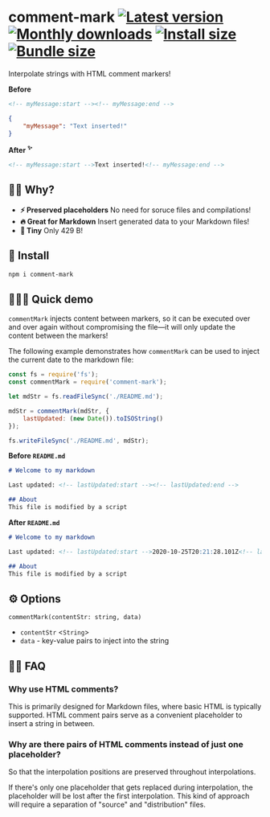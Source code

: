 # comment-mark [![Latest version](https://badgen.net/npm/v/comment-mark)](https://npm.im/comment-mark) [![Monthly downloads](https://badgen.net/npm/dm/comment-mark)](https://npm.im/comment-mark) [![Install size](https://packagephobia.now.sh/badge?p=comment-mark)](https://packagephobia.now.sh/result?p=comment-mark) [![Bundle size](https://badgen.net/bundlephobia/minzip/comment-mark)](https://bundlephobia.com/result?p=comment-mark)

Interpolate strings with HTML comment markers!

**Before**

```html
<!-- myMessage:start --><!-- myMessage:end -->
```

```json
{
	"myMessage": "Text inserted!"
}
```

**After <sup>✨</sup>**

```html
<!-- myMessage:start -->Text inserted!<!-- myMessage:end -->
```


## 🙋‍♂️ Why?
- **⚡️ Preserved placeholders** No need for soruce files and compilations!
- **🔥 Great for Markdown** Insert generated data to your Markdown files!
- **🐥 Tiny** Only 429 B!


## 🚀 Install
```sh
npm i comment-mark
```


## 👨🏻‍🏫 Quick demo
`commentMark` injects content between markers, so it can be executed over and over again without compromising the file—it will only update the content between the markers!

The following example demonstrates how `commentMark` can be used to inject the current date to the markdown file:

```js
const fs = require('fs');
const commentMark = require('comment-mark');

let mdStr = fs.readFileSync('./README.md');

mdStr = commentMark(mdStr, {
	lastUpdated: (new Date()).toISOString()
});

fs.writeFileSync('./README.md', mdStr);
```

**Before `README.md`**

```md
# Welcome to my markdown

Last updated: <!-- lastUpdated:start --><!-- lastUpdated:end -->

## About
This file is modified by a script
```

**After `README.md`**

```md
# Welcome to my markdown

Last updated: <!-- lastUpdated:start -->2020-10-25T20:21:28.101Z<!-- lastUpdated:end -->

## About
This file is modified by a script
```

## ⚙️ Options

`commentMark(contentStr: string, data)`
- `contentStr` <`String`>
- `data` - key-value pairs to inject into the string


## 💁‍♀️ FAQ

### Why use HTML comments?

This is primarily designed for Markdown files, where basic HTML is typically supported. HTML comment pairs serve as a convenient placeholder to insert a string in between.


### Why are there pairs of HTML comments instead of just one placeholder?

So that the interpolation positions are preserved throughout interpolations.

If there's only one placeholder that gets replaced during interpolation, the placeholder will be lost after the first interpolation. This kind of approach will require a separation of "source" and "distribution" files.
